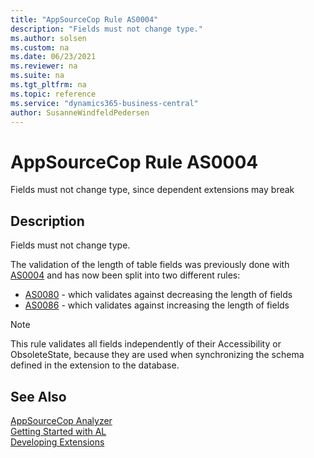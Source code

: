 ```yaml
---
title: "AppSourceCop Rule AS0004"
description: "Fields must not change type."
ms.author: solsen
ms.custom: na
ms.date: 06/23/2021
ms.reviewer: na
ms.suite: na
ms.tgt_pltfrm: na
ms.topic: reference
ms.service: "dynamics365-business-central"
author: SusanneWindfeldPedersen
---
```

[//]: # (START>DO_NOT_EDIT)
[//]: # (IMPORTANT:Do not edit any of the content between here and the END>DO_NOT_EDIT.)
[//]: # (Any modifications should be made in the .xml files in the ModernDev repo.)
# AppSourceCop Rule AS0004
Fields must not change type, since dependent extensions may break

## Description
Fields must not change type.

[//]: # (IMPORTANT: END>DO_NOT_EDIT)

The validation of the length of table fields was previously done with [AS0004](appsourcecop-as0004-fieldtypechangenotallowed.md) and has now been split into two different rules:
- [AS0080](appsourcecop-as0080-fieldlengthdecreasenotallowed.md) - which validates against decreasing the length of fields
- [AS0086](appsourcecop-as0086-fieldlengthincreasenotallowed.md) - which validates against increasing the length of fields

> [!NOTE]  
> This rule validates all fields independently of their Accessibility or ObsoleteState, because they are used when synchronizing the schema defined in the extension to the database.

## See Also

[AppSourceCop Analyzer](appsourcecop.md)  
[Getting Started with AL](../devenv-get-started.md)  
[Developing Extensions](../devenv-dev-overview.md)
